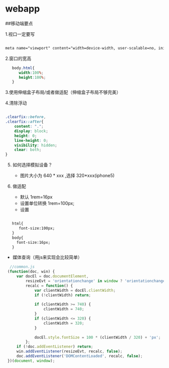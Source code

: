 # webapp


##移动端要点

1.视口一定要写

```html

meta name="viewport" content="width=device-width, user-scalable=no, initial-scale=1.0"/>
```
2.窗口的宽高

```css
   body.html{
      width:100%;
      height:100%;
   }
```


3.使用伸缩盒子布局/或者做适配（伸缩盒子布局不够完美）

4.清除浮动

```css

.clearfix::before,
.clearfix::after{
    content: ".";
    display: block;
    height: 0;
    line-height: 0;
    visibility: hidden;
    clear: both;
}

```

5. 如何选择模拟设备？
    - 图片大小为 640 * xxx ,选择 320*xxx(iphone5)
    

6. 做适配
   
    - 默认 1rem=16px
    - 设置单位转换 1rem=100px;
    - 设置 

 ```html
 
    html{
       font-size:100px;
    }
    body{
      font-size:16px;
    }    
```
   - 媒体查询（用js来实现会比较简单）
   
   ```js
     //common.js
    (function(doc, win) {
        var docEl = doc.documentElement,
            resizeEvt = 'orientationchange' in window ? 'orientationchange' : 'resize',
            recalc = function() {
                var clientWidth = docEl.clientWidth;
                if (!clientWidth) return;
    
                if (clientWidth >= 740) {
                    clientWidth = 740;
                }
                if (clientWidth <= 320) {
                    clientWidth = 320;
                }
    
                docEl.style.fontSize = 100 * (clientWidth / 320) + 'px';
            };
        if (!doc.addEventListener) return;
        win.addEventListener(resizeEvt, recalc, false);
        doc.addEventListener('DOMContentLoaded', recalc, false);
    })(document, window);

```
